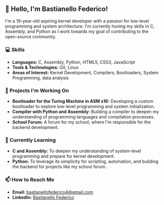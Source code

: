 ## 👋 Hello, I'm Bastianello Federico!

I'm a 19-year-old aspiring kernel developer with a passion for low-level programming and system architecture. I'm currently honing my skills in C, Assembly, and Python as I work towards my goal of contributing to the open-source community.

### 💻 Skills
- **Languages:** C, Assembly, Python, HTML5, CSS3, JavaScript
- **Tools & Technologies:** Git, Linux
- **Areas of Interest:** Kernel Development, Compilers, Bootloaders, System Programming, data analysis

### 🔭 Projects I'm Working On
- **Bootloader for the Turing Machine in ASM x16:** Developing a custom bootloader to explore low-level programming and system initialization.
- **Compiler with Python and Assembly:** Building a compiler to deepen my understanding of programming languages and compilation processes.
- **School Forum:** A forum for my school, where I'm responsible for the backend development.

### 🌱 Currently Learning
- **C and Assembly:** To deepen my understanding of system-level programming and prepare for kernel development.
- **Python:** To leverage its simplicity for scripting, automation, and building the backend for projects like my school forum.

### 📫 How to Reach Me
- **Email:** bastianellofederico4@gmail.com
- **LinkedIn:** [Bastianello Federico](https://www.linkedin.com/in/federico-bastianello-352b50271/)

